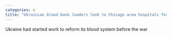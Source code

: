 ```yaml
---
categories: e
title: "Ukrainian blood bank leaders look to Chicago area hospitals for help"
---
```

Ukraine had started work to reform its blood system before the war